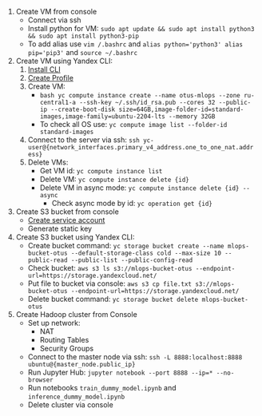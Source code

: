1. Create VM from console
    - Connect via ssh
    - Install python for VM: `sudo apt update && sudo apt install python3 && sudo apt install python3-pip`
    - To add alias use  `vim /.bashrc` and `alias python='python3' alias pip='pip3'` and `source ~/.bashrc`
2. Create VM using Yandex CLI:
    1. [Install CLI](https://yandex.cloud/ru/docs/cli/operations/install-cli#macos_1)
    2. [Create Profile](https://yandex.cloud/ru/docs/cli/operations/profile/profile-create)
    3. Create VM:
        - ```bash yc compute instance create --name otus-mlops --zone ru-central1-a --ssh-key ~/.ssh/id_rsa.pub --cores 32 --public-ip --create-boot-disk size=64GB,image-folder-id=standard-images,image-family=ubuntu-2204-lts --memory 32GB```
        - To check all OS use: `yc compute image list --folder-id standard-images`
    4. Connect to the server via ssh: `ssh yc-user@{network_interfaces.primary_v4_address.one_to_one_nat.address}`
    5. Delete VMs:
        - Get VM id: `yc compute instance list`
        - Delete VM: `yc compute instance delete {id}`
        - Delete VM in async mode: `yc compute instance delete {id} --async`
            - Check async mode by id: `yc operation get {id}`
3. Create S3 bucket from console
    - [Create service account](https://console.yandex.cloud/folders/b1gjei7e2r1040805iqq?section=service-accounts)
    - Generate static key
4. Create S3 bucket using Yandex CLI:
    - Create bucket command: `yc storage bucket create --name mlops-bucket-otus --default-storage-class cold --max-size 10 --public-read --public-list --public-config-read`
    - Check bucket: `aws s3 ls s3://mlops-bucket-otus --endpoint-url=https://storage.yandexcloud.net/`
    - Put file to bucket via console: `aws s3 cp file.txt s3://mlops-bucket-otus --endpoint-url=https://storage.yandexcloud.net/`
    - Delete bucket command: `yc storage bucket delete mlops-bucket-otus`
5. Create Hadoop cluster from Console
    - Set up network:
        - NAT
        - Routing Tables
        - Security Groups
    - Connect to the master node via ssh: `ssh -L 8888:localhost:8888 ubuntu@{master_node.public_ip}`
    - Run Jupyter Hub: `jupyter notebook --port 8888 --ip=* --no-browser`
    - Run notebooks `train_dummy_model.ipynb` and `inference_dummy_model.ipynb`
    - Delete cluster via console
